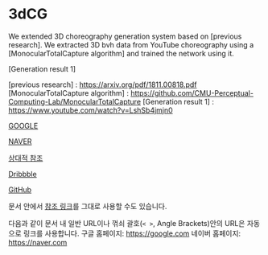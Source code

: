 # 3dCG
We extended 3D choreography generation system based on [previous research]. We extracted 3D bvh data from YouTube choreography using a [MonocularTotalCapture algorithm] and trained the network using it. 

[Generation result 1]



[previous research] : https://arxiv.org/pdf/1811.00818.pdf
[MonocularTotalCapture algorithm] : https://github.com/CMU-Perceptual-Computing-Lab/MonocularTotalCapture
[Generation result 1] : https://www.youtube.com/watch?v=LshSb4jmjn0


[GOOGLE](https://google.com)

[NAVER](https://naver.com "링크 설명(title)을 작성하세요.")

[상대적 참조](../users/login)

[Dribbble][Dribbble link]

[GitHub][1]

문서 안에서 [참조 링크]를 그대로 사용할 수도 있습니다.

다음과 같이 문서 내 일반 URL이나 꺾쇠 괄호(`< >`, Angle Brackets)안의 URL은 자동으로 링크를 사용합니다.
구글 홈페이지: https://google.com
네이버 홈페이지: <https://naver.com>

[Dribbble link]: https://dribbble.com
[1]: https://github.com
[참조 링크]: https://naver.com "네이버로 이동합니다!"
